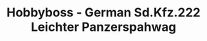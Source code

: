 ---
layout: product
title: "Hobbyboss - German Sd.Kfz.222 Leichter Panzerspahwag"
price: "3050" 
desc: "N/A"
img_path: "/assets/img/HB83815.jpg"
brand: "N/A"
available: false
special_offer: false
new: false
soon: false
cat: "010000"
subcat: "013500"
subsubcat: "0N/A"
sifra: "HB83815"
popular: false
---